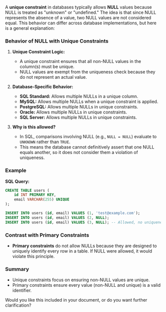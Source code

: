 A **unique constraint** in databases typically allows **NULL** values because NULL is treated as "unknown" or "undefined." The idea is that since NULL represents the absence of a value, two NULL values are not considered equal. This behavior can differ across database implementations, but here is a general explanation:

### **Behavior of NULL with Unique Constraints**

1. **Unique Constraint Logic:**
    
    - A unique constraint ensures that all non-NULL values in the column(s) must be unique.
    - NULL values are exempt from the uniqueness check because they do not represent an actual value.
2. **Database-Specific Behavior:**
    
    - **SQL Standard:** Allows multiple NULLs in a unique column.
    - **MySQL:** Allows multiple NULLs when a unique constraint is applied.
    - **PostgreSQL:** Allows multiple NULLs in unique constraints.
    - **Oracle:** Allows multiple NULLs in unique constraints.
    - **SQL Server:** Allows multiple NULLs in unique constraints.
3. **Why is this allowed?**
    
    - In SQL, comparisons involving NULL (e.g., `NULL = NULL`) evaluate to `UNKNOWN` rather than `TRUE`.
    - This means the database cannot definitively assert that one NULL equals another, so it does not consider them a violation of uniqueness.

### **Example**

**SQL Query:**

```sql
CREATE TABLE users (
    id INT PRIMARY KEY,
    email VARCHAR(255) UNIQUE
);

INSERT INTO users (id, email) VALUES (1, 'test@example.com');
INSERT INTO users (id, email) VALUES (2, NULL);
INSERT INTO users (id, email) VALUES (3, NULL); -- Allowed, no uniqueness conflict
```

### **Contrast with Primary Constraints**

- **Primary constraints** do not allow NULLs because they are designed to uniquely identify every row in a table. If NULL were allowed, it would violate this principle.

### **Summary**

- Unique constraints focus on ensuring non-NULL values are unique.
- Primary constraints ensure every value (non-NULL and unique) is a valid identifier.

Would you like this included in your document, or do you want further clarification?